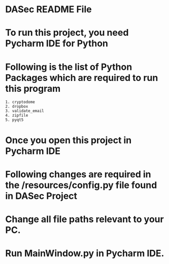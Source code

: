 # DASec README File


# To run this project, you need Pycharm IDE for Python
# Following is the list of Python Packages which are required to run this program
	1. cryptodome
	2. dropbox
	3. validate_email
	4. zipfile
	5. pyqt5

# Once you open this project in Pycharm IDE
# Following changes are required in the /resources/config.py file found in DASec Project
# Change all file paths relevant to your PC.
# Run MainWindow.py in Pycharm IDE.